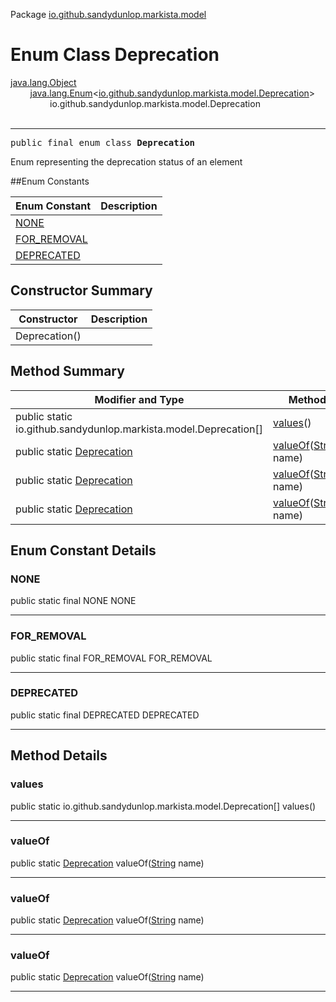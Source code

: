 Package [io.github.sandydunlop.markista.model](index.md)

# Enum Class Deprecation
[java.lang.Object](https://docs.oracle.com/en/java/javase/24/docs/api/java.base/java/lang/Object.html)<br/>
        [java.lang.Enum](https://docs.oracle.com/en/java/javase/24/docs/api/java.base/java/lang/Enum.html)<[io.github.sandydunlop.markista.model.Deprecation](Deprecation.md)><br/>
                io.github.sandydunlop.markista.model.Deprecation<br/>
<br/>

----

<span style="font-family: monospace;">public final enum class __Deprecation__</span>

Enum representing the deprecation status of an element


##Enum Constants

| Enum Constant               | Description |
|-----------------------------|-------------|
| [NONE](#none)               |             |
| [FOR_REMOVAL](#for_removal) |             |
| [DEPRECATED](#deprecated)   |             |

## Constructor Summary

| Constructor   | Description |
|---------------|-------------|
| Deprecation() |             |

## Method Summary

| Modifier and Type                                                 | Method                                                                                                                 | Description |
|-------------------------------------------------------------------|------------------------------------------------------------------------------------------------------------------------|-------------|
| public static io.github.sandydunlop.markista.model.Deprecation\[] | [values](#values)()                                                                                                    |             |
| public static [Deprecation](Deprecation.md)                       | [valueOf](#valueof)([String](https://docs.oracle.com/en/java/javase/24/docs/api/java.base/java/lang/String.html) name) |             |
| public static [Deprecation](Deprecation.md)                       | [valueOf](#valueof)([String](https://docs.oracle.com/en/java/javase/24/docs/api/java.base/java/lang/String.html) name) |             |
| public static [Deprecation](Deprecation.md)                       | [valueOf](#valueof)([String](https://docs.oracle.com/en/java/javase/24/docs/api/java.base/java/lang/String.html) name) |             |

## Enum Constant Details

### NONE

public static final NONE NONE




---

### FOR_REMOVAL

public static final FOR_REMOVAL FOR_REMOVAL




---

### DEPRECATED

public static final DEPRECATED DEPRECATED




---


## Method Details

### values

public static io.github.sandydunlop.markista.model.Deprecation\[] values()




---

### valueOf

public static [Deprecation](Deprecation.md) valueOf([String](https://docs.oracle.com/en/java/javase/24/docs/api/java.base/java/lang/String.html) name)




---

### valueOf

public static [Deprecation](Deprecation.md) valueOf([String](https://docs.oracle.com/en/java/javase/24/docs/api/java.base/java/lang/String.html) name)




---

### valueOf

public static [Deprecation](Deprecation.md) valueOf([String](https://docs.oracle.com/en/java/javase/24/docs/api/java.base/java/lang/String.html) name)




---

